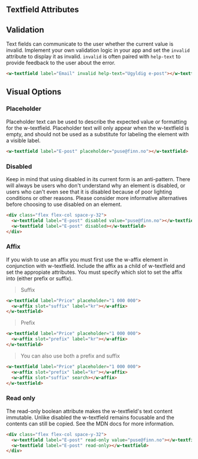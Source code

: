 ## Textfield Attributes
<api-table type=elements component="TextField" />

## Validation
Text fields can communicate to the user whether the current value is invalid. Implement your
own validation logic in your app and set the `invalid` attribute to display it as invalid. `invalid` is
often paired with `help-text` to provide feedback to the user about the error.

```html
<w-textfield label="Email" invalid help-text="Ugyldig e-post"></w-textfield>
```

## Visual Options

### Placeholder
Placeholder text can be used to describe the expected value or formatting for the w-textfield.
Placeholder text will only appear when the w-textfield is empty, and should not be used as a
substitute for labeling the element with a visible label.
```html
<w-textfield label="E-post" placeholder="puse@finn.no"></w-textfield>
```

### Disabled
Keep in mind that using disabled in its current form is an anti-pattern. There will always
be users who don't understand why an element is disabled, or users who can't even see that
it is disabled because of poor lighting conditions or other reasons. Please consider more
informative alternatives before choosing to use disabled on an element.

```html
<div class="flex flex-col space-y-32">
  <w-textfield label="E-post" disabled value="puse@finn.no"></w-textfield>
  <w-textfield label="E-post" disabled></w-textfield>
</div>
```

### Affix
If you wish to use an affix you must first use the w-affix element in conjunction with
w-textfield. Include the affix as a child of w-textfield and set the appropiate attributes.
You must specify which slot to set the affix into (either prefix or suffix).

> Suffix

```html
<w-textfield label="Price" placeholder="1 000 000">
  <w-affix slot="suffix" label="kr"></w-affix>
</w-textfield>
```

> Prefix

```html
<w-textfield label="Price" placeholder="1 000 000">
  <w-affix slot="prefix" label="kr"></w-affix>
</w-textfield>
```

> You can also use both a prefix and suffix

```html
<w-textfield label="Price" placeholder="1 000 000">
  <w-affix slot="prefix" label="kr"></w-affix>
  <w-affix slot="suffix" search></w-affix>
</w-textfield>
```
<api-table type=elements component="Affix" />

### Read only
The read-only boolean attribute makes the w-textfield's text content immutable. Unlike
disabled the w-textfield remains focusable and the contents can still be copied. See the MDN
docs for more information.

```html
<div class="flex flex-col space-y-32">
  <w-textfield label="E-post" read-only value="puse@finn.no"></w-textfield>
  <w-textfield label="E-post" read-only></w-textfield>
</div>
```